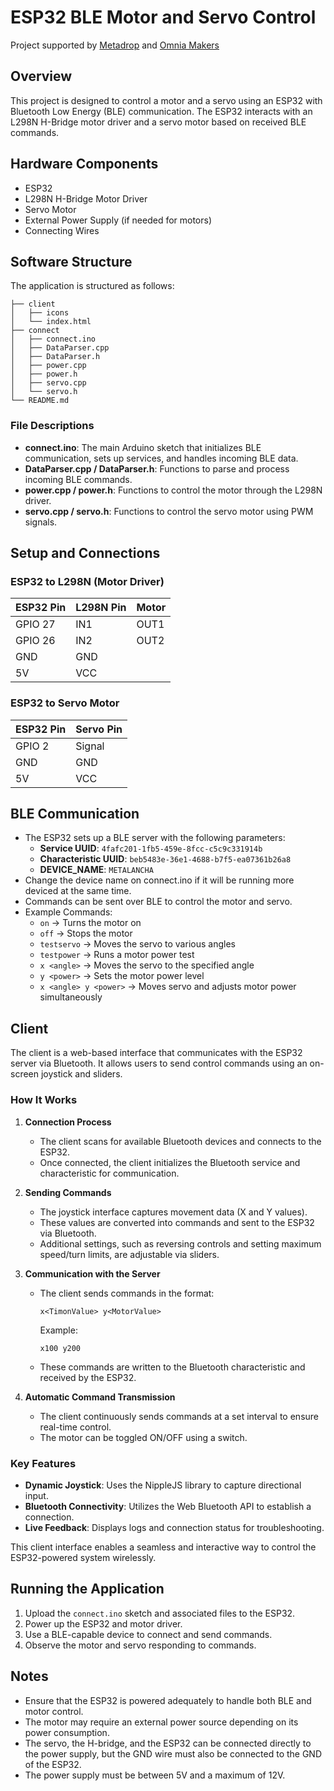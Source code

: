 # ESP32 BLE Motor and Servo Control

Project supported by [Metadrop](https://metadrop.net/) and [Omnia Makers](https://omnia-makers.github.io/)

## Overview
This project is designed to control a motor and a servo using an ESP32 with Bluetooth Low Energy (BLE) communication. The ESP32 interacts with an L298N H-Bridge motor driver and a servo motor based on received BLE commands.

## Hardware Components
- ESP32
- L298N H-Bridge Motor Driver
- Servo Motor
- External Power Supply (if needed for motors)
- Connecting Wires

## Software Structure
The application is structured as follows:

```
├── client
│   ├── icons
│   └── index.html
├── connect
│   ├── connect.ino
│   ├── DataParser.cpp
│   ├── DataParser.h
│   ├── power.cpp
│   ├── power.h
│   ├── servo.cpp
│   └── servo.h
└── README.md
```

### File Descriptions
- **connect.ino**: The main Arduino sketch that initializes BLE communication, sets up services, and handles incoming BLE data.
- **DataParser.cpp / DataParser.h**: Functions to parse and process incoming BLE commands.
- **power.cpp / power.h**: Functions to control the motor through the L298N driver.
- **servo.cpp / servo.h**: Functions to control the servo motor using PWM signals.

## Setup and Connections

### ESP32 to L298N (Motor Driver)
| ESP32 Pin | L298N Pin |   Motor   |
|-----------|-----------|-----------|
| GPIO 27   | IN1       | OUT1      |
| GPIO 26   | IN2       | OUT2      |
| GND       | GND       |           |
| 5V        | VCC       |           |

### ESP32 to Servo Motor
| ESP32 Pin | Servo Pin  |
|-----------|-----------|
| GPIO 2    | Signal    |
| GND       | GND       |
| 5V        | VCC       |

## BLE Communication
- The ESP32 sets up a BLE server with the following parameters:
  - **Service UUID**: `4fafc201-1fb5-459e-8fcc-c5c9c331914b`
  - **Characteristic UUID**: `beb5483e-36e1-4688-b7f5-ea07361b26a8`
  - **DEVICE_NAME**: `METALANCHA`
- Change the device name on connect.ino if it will be running more deviced at the same time.
- Commands can be sent over BLE to control the motor and servo.
- Example Commands:
  - `on` → Turns the motor on
  - `off` → Stops the motor
  - `testservo` → Moves the servo to various angles
  - `testpower` → Runs a motor power test
  - `x <angle>` → Moves the servo to the specified angle
  - `y <power>` → Sets the motor power level
  - `x <angle> y <power>` → Moves servo and adjusts motor power simultaneously

## Client

The client is a web-based interface that communicates with the ESP32 server via Bluetooth. It allows users to send control commands using an on-screen joystick and sliders.

### How It Works

1. **Connection Process**
   - The client scans for available Bluetooth devices and connects to the ESP32.
   - Once connected, the client initializes the Bluetooth service and characteristic for communication.

2. **Sending Commands**
   - The joystick interface captures movement data (X and Y values).
   - These values are converted into commands and sent to the ESP32 via Bluetooth.
   - Additional settings, such as reversing controls and setting maximum speed/turn limits, are adjustable via sliders.

3. **Communication with the Server**
   - The client sends commands in the format:
     ```
     x<TimonValue> y<MotorValue>
     ```
     Example:
     ```
     x100 y200
     ```
   - These commands are written to the Bluetooth characteristic and received by the ESP32.

4. **Automatic Command Transmission**
   - The client continuously sends commands at a set interval to ensure real-time control.
   - The motor can be toggled ON/OFF using a switch.

### Key Features

- **Dynamic Joystick**: Uses the NippleJS library to capture directional input.
- **Bluetooth Connectivity**: Utilizes the Web Bluetooth API to establish a connection.
- **Live Feedback**: Displays logs and connection status for troubleshooting.

This client interface enables a seamless and interactive way to control the ESP32-powered system wirelessly.


## Running the Application
1. Upload the `connect.ino` sketch and associated files to the ESP32.
2. Power up the ESP32 and motor driver.
3. Use a BLE-capable device to connect and send commands.
4. Observe the motor and servo responding to commands.

## Notes
- Ensure that the ESP32 is powered adequately to handle both BLE and motor control.
- The motor may require an external power source depending on its power consumption.
- The servo, the H-bridge, and the ESP32 can be connected directly to the power supply, but the GND wire must also be connected to the GND of the ESP32.
- The power supply must be between 5V and a maximum of 12V.
